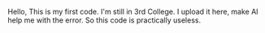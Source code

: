 Hello, This is my first code. I'm still in 3rd College. I upload it here, make AI help me with the error. So this code is practically useless. 
